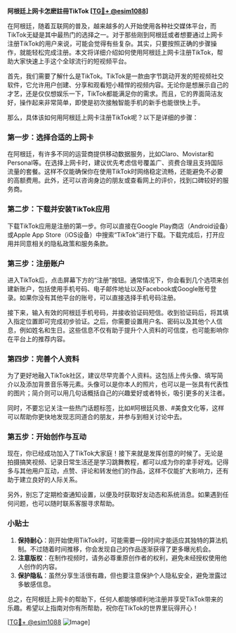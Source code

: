 **阿根廷上网卡怎麽註冊TikTok [[TG💪+ @esim1088](https://t.me/s/esim1088)]**

在阿根廷，随着互联网的普及，越来越多的人开始使用各种社交媒体平台，而TikTok无疑是其中最热门的选择之一。对于那些刚到阿根廷或者想要通过上网卡注册TikTok的用户来说，可能会觉得有些复杂。其实，只要按照正确的步骤操作，就能轻松完成注册。本文将详细介绍如何使用阿根廷上网卡注册TikTok，帮助大家快速上手这个全球流行的短视频平台。

首先，我们需要了解什么是TikTok。TikTok是一款由字节跳动开发的短视频社交软件，它允许用户创建、分享和观看短小精悍的视频内容。无论你是想展示自己的才艺，还是仅仅想娱乐一下，TikTok都能满足你的需求。而且，它的界面简洁友好，操作起来非常简单，即使是初次接触智能手机的新手也能很快上手。

那么，具体该如何用阿根廷上网卡注册TikTok呢？以下是详细的步骤：

### 第一步：选择合适的上网卡

在阿根廷，有许多不同的运营商提供移动数据服务，比如Claro、Movistar和Personal等。在选择上网卡时，建议优先考虑信号覆盖广、资费合理且支持国际流量的套餐。这样不仅能确保你在使用TikTok时网络稳定流畅，还能避免不必要的高额费用。此外，还可以咨询身边的朋友或查看网上的评价，找到口碑较好的服务商。

### 第二步：下载并安装TikTok应用

下载TikTok应用是注册的第一步。你可以直接在Google Play商店（Android设备）或Apple App Store（iOS设备）中搜索“TikTok”进行下载。下载完成后，打开应用并同意相关的隐私政策和服务条款。

### 第三步：注册账户

进入TikTok后，点击屏幕下方的“注册”按钮。通常情况下，你会看到几个选项来创建新账户，包括使用手机号码、电子邮件地址以及Facebook或Google账号登录。如果你没有其他平台的账号，可以直接选择手机号码注册。

接下来，输入有效的阿根廷手机号码，并接收验证码短信。收到验证码后，将其填入指定位置即可完成初步验证。之后，你需要设置用户名、密码以及其他个人信息，例如姓名和生日。这些信息不仅有助于提升个人资料的可信度，也可能影响你在平台上的推荐内容。

### 第四步：完善个人资料

为了更好地融入TikTok社区，建议尽早完善个人资料。这包括上传头像、填写简介以及添加背景音乐等元素。头像可以是你本人的照片，也可以是一张具有代表性的图片；简介则可以用几句话概括自己的兴趣爱好或者特长，吸引更多的关注者。

同时，不要忘记关注一些热门话题标签，比如#阿根廷风景、#美食文化等，这样可以帮助你更快地发现志同道合的朋友，并参与到相关讨论中去。

### 第五步：开始创作与互动

现在，你已经成功加入了TikTok大家庭！接下来就是发挥创意的时候了。无论是拍摄搞笑视频、记录日常生活还是学习跳舞教程，都可以成为你的拿手好戏。记得多与其他用户互动，点赞、评论和转发他们的作品，这样不仅能扩大影响力，还有助于建立良好的人际关系。

另外，别忘了定期检查通知设置，以便及时获取好友动态和系统消息。如果遇到任何问题，也可以随时联系客服寻求帮助。

### 小贴士

1. **保持耐心**：刚开始使用TikTok时，可能需要一段时间才能适应其独特的算法机制。不过随着时间推移，你会发现自己的作品逐渐获得了更多曝光机会。
2. **注意版权**：在制作视频时，请务必尊重原创作者的权利，避免未经授权使用他人创作的内容。
3. **保护隐私**：虽然分享生活很有趣，但也要注意保护个人隐私安全，避免泄露过多敏感信息。

总之，在阿根廷上网卡的帮助下，任何人都能够顺利地注册并享受TikTok带来的乐趣。希望以上指南对你有所帮助，祝你在TikTok的世界里玩得开心！

[[TG💪+ @esim1088](https://t.me/s/esim1088) ![Image](https://i.postimg.cc/4NQfJmqS/Snipaste-2025-05-13-00-14-12.png)]